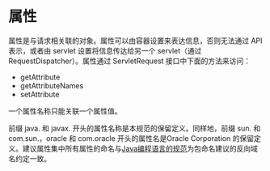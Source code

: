 属性
====

属性是与请求相关联的对象。属性可以由容器设置来表达信息，否则无法通过 API 表示，或者由 servlet 设置将信息传达给另一个 servlet（通过 RequestDispatcher）。属性通过 ServletRequest 接口中下面的方法来访问：

* getAttribute
* getAttributeNames
* setAttribute

一个属性名称只能关联一个属性值。

前缀 java. 和 javax. 开头的属性名称是本规范的保留定义。同样地，前缀 sun. 和 com.sun.，oracle 和 com.oracle 开头的属性名是Oracle Corporation 的保留定义。建议属性集中所有属性的命名与[Java编程语言的规范](http://docs.oracle.com/javase/specs/)为包命名建议的反向域名约定一致。
